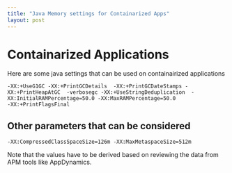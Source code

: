 ```yaml
---
title: "Java Memory settings for Containarized Apps"
layout: post
---
```


# Containarized Applications

Here are some java settings that can be used on containairized applications


```
-XX:+UseG1GC -XX:+PrintGCDetails  -XX:+PrintGCDateStamps -XX:+PrintHeapAtGC  -verbosegc -XX:+UseStringDeduplication  -XX:InitialRAMPercentage=50.0 -XX:MaxRAMPercentage=50.0   
-XX:+PrintFlagsFinal
```

## Other parameters that can be considered

```
-XX:CompressedClassSpaceSize=126m -XX:MaxMetaspaceSize=512m 
```
Note that the values have to be derived based on reviewing the data from APM tools like AppDynamics. 